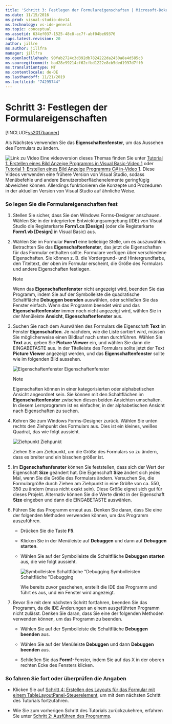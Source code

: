 ```yaml
---
title: 'Schritt 3: Festlegen der Formulareigenschaften | Microsoft-Dokumentation'
ms.date: 11/15/2016
ms.prod: visual-studio-dev14
ms.technology: vs-ide-general
ms.topic: conceptual
ms.assetid: 634ef037-1525-48c8-ac7f-abf04be69376
caps.latest.revision: 20
author: jillre
ms.author: jillfra
manager: jillfra
ms.openlocfilehash: 90fab2724c3d392db7824222da2450a8a4d585c3
ms.sourcegitcommit: bad28e99214cf62cfbd1222e8cb5ded1997d7ff0
ms.translationtype: MT
ms.contentlocale: de-DE
ms.lasthandoff: 11/21/2019
ms.locfileid: "74295744"
---
```

# <a name="step-3-set-your-form-properties"></a>Schritt 3: Festlegen der Formulareigenschaften
[!INCLUDE[vs2017banner](../includes/vs2017banner.md)]

Als Nächstes verwenden Sie das **Eigenschaftenfenster**, um das Aussehen des Formulars zu ändern.

 ![Link zu Video](../data-tools/media/playvideo.gif "Wiedergeben") Eine videoversion dieses Themas finden Sie unter [Tutorial 1: Erstellen eines Bild Anzeige Programms in Visual Basic-Video 1](https://go.microsoft.com/fwlink/?LinkId=205209) oder [Tutorial 1: Erstellen eines Bild Anzeige Programms C# in-Video 1](https://go.microsoft.com/fwlink/?LinkId=205199). Diese Videos verwenden eine frühere Version von Visual Studio, sodass Menübefehle und andere Benutzeroberflächenelemente geringfügig abweichen können. Allerdings funktionieren die Konzepte und Prozeduren in der aktuellen Version von Visual Studio auf ähnliche Weise.

### <a name="to-set-your-form-properties"></a>So legen Sie die Formulareigenschaften fest

1. Stellen Sie sicher, dass Sie den Windows Forms-Designer anschauen. Wählen Sie in der integrierten Entwicklungsumgebung (IDE) von Visual Studio die Registerkarte **Form1.cs [Design]** (oder die Registerkarte **Form1.vb [Design]** in Visual Basic) aus.

2. Wählen Sie im Formular **Form1** eine beliebige Stelle, um es auszuwählen. Betrachten Sie das **Eigenschaftenfenster**, das jetzt die Eigenschaften für das Formular enthalten sollte. Formulare verfügen über verschiedene Eigenschaften. Sie können z. B. die Vordergrund- und Hintergrundfarbe, den Titeltext, der oben im Formular erscheint, die Größe des Formulars und andere Eigenschaften festlegen.

   > [!NOTE]
   > Wenn das **Eigenschaftenfenster** nicht angezeigt wird, beenden Sie das Programm, indem Sie auf der Symbolleiste die quadratische Schaltfläche **Debuggen beenden** auswählen, oder schließen Sie das Fenster einfach. Wenn das Programm beendet wird und das **Eigenschaftenfenster** immer noch nicht angezeigt wird, wählen Sie in der Menüleiste **Ansicht**, **Eigenschaftenfenster** aus.

3. Suchen Sie nach dem Auswählen des Formulars die Eigenschaft **Text** im Fenster **Eigenschaften**. Je nachdem, wie die Liste sortiert wird, müssen Sie möglicherweise einen Bildlauf nach unten durchführen. Wählen Sie **Text** aus, geben Sie **Picture Viewer** ein, und wählen Sie dann die EINGABETASTE aus.  In der Titelleiste des Formulars sollte jetzt der Text **Picture Viewer** angezeigt werden, und das **Eigenschaftenfenster** sollte wie im folgenden Bild aussehen.

    ![Eigenschaftenfenster](../ide/media/express-edittextproperty.png "Express_EditTextProperty") Eigenschaftenfenster

   > [!NOTE]
   > Eigenschaften können in einer kategorisierten oder alphabetischen Ansicht angeordnet sein. Sie können mit den Schaltflächen im **Eigenschaftenfenster** zwischen diesen beiden Ansichten umschalten. In diesem Lernprogramm ist es einfacher, in der alphabetischen Ansicht nach Eigenschaften zu suchen.

4. Kehren Sie zum Windows Forms-Designer zurück. Wählen Sie unten rechts den Ziehpunkt des Formulars aus. Dies ist ein kleines, weißes Quadrat, das wie folgt aussieht.

    ![Ziehpunkt](../ide/media/express-bottomrt-drag.png "Express_BottomRT_Drag") Ziehpunkt

    Ziehen Sie am Ziehpunkt, um die Größe des Formulars so zu ändern, dass es breiter und ein bisschen größer ist.

5. Im **Eigenschaftenfenster** können Sie feststellen, dass sich der Wert der Eigenschaft **Size** geändert hat. Die Eigenschaft **Size** ändert sich jedes Mal, wenn Sie die Größe des Formulars ändern. Versuchen Sie, die Formulargröße durch Ziehen am Ziehpunkt in eine Größe von ca. 550, 350 zu ändern (muss nicht exakt sein). Diese Größe eignet sich gut für dieses Projekt. Alternativ können Sie die Werte direkt in der Eigenschaft **Size** eingeben und dann die EINGABETASTE auswählen.

6. Führen Sie das Programm erneut aus. Denken Sie daran, dass Sie eine der folgenden Methoden verwenden können, um das Programm auszuführen.

   - Drücken Sie die Taste **F5**.

   - Klicken Sie in der Menüleiste auf **Debuggen** und dann auf **Debuggen starten**.

   - Wählen Sie auf der Symbolleiste die Schaltfläche **Debuggen starten** aus, die wie folgt aussieht.

      ![Symbolleisten Schaltfläche "Debugging](../ide/media/express-icondebug.png "Express_IconDebug") Symbolleisten Schaltfläche "Debugging

     Wie bereits zuvor geschehen, erstellt die IDE das Programm und führt es aus, und ein Fenster wird angezeigt.

7. Bevor Sie mit dem nächsten Schritt fortfahren, beenden Sie das Programm, da die IDE Änderungen an einem ausgeführten Programm nicht zulässt. Denken Sie daran, dass Sie eine der folgenden Methoden verwenden können, um das Programm zu beenden.

   - Wählen Sie auf der Symbolleiste die Schaltfläche **Debuggen beenden** aus.

   - Wählen Sie auf der Menüleiste **Debuggen** und dann **Debuggen beenden** aus.

   - Schließen Sie das **Form1**-Fenster, indem Sie auf das X in der oberen rechten Ecke des Fensters klicken.

### <a name="to-continue-or-review"></a>So fahren Sie fort oder überprüfen die Angaben

- Klicken Sie auf [Schritt 4: Erstellen des Layouts für das Formular mit einem TableLayoutPanel-Steuerelement](../ide/step-4-lay-out-your-form-with-a-tablelayoutpanel-control.md), um mit dem nächsten Schritt des Tutorials fortzufahren.

- Wie Sie zum vorherigen Schritt des Tutorials zurückzukehren, erfahren Sie unter [Schritt 2: Ausführen des Programms](../ide/step-2-run-your-program.md).
